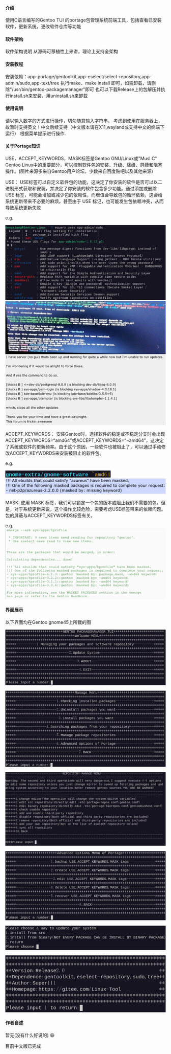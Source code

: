 #### 介绍

使用C语言编写的Gentoo TUI 的portage包管理系统前端工具，包括查看已安装软件，更新系统，更改软件仓库等功能

#### 软件架构

软件架构说明
从源码可移植性上来讲，理论上支持全架构

#### 安装教程

安装依赖：app-portage/gentoolkit,app-eselect/select-repository,app-admin/sudo,app-text/tree
执行make、make install 即可，如需卸载，请删除"/usr/bin/gentoo-packagemanager"即可
也可以下载Release上的包解压并执行install.sh来安装，用uninstall.sh来卸载

#### 使用说明

请以输入数字的方式进行操作，切勿随意输入字符串。
考虑到使用在服务器上，故暂时支持英文！中文后续支持（中文版本请在X11,wayland或支持中文的终端下运行）
根据菜单提示进行操作.

#### 关于Portage知识

USE，ACCEPT_KEYWORDS，MASK标签是Gentoo GNU/Linux或"Musl C" Gentoo Linux中的重要部分，可以控制软件包的安装、升级、降级、屏蔽和阻塞操作。(图片来源多来自Gentoo用户论坛，少数来自百度贴吧以及其他来源)

USE：
USE标签可以自定义软件包的功能，这决定了你安装的软件是否可以以二进制形式获取和安装，并决定了你安装的软件包含多少功能。通过添加或删除 USE 标签，可能会增加或减少包的依赖性，而增值会导致包的循环依赖，这会给系统更新带来不必要的麻烦。甚至由于 USE 标记，也可能发生包依赖冲突，从而导致系统更新失败

e.g.

![图 0](images/80bdca7261eba11a1413a799eca6bbac368eb85320229d9b4f2069bf80a30ffc.png)  
![图 1](images/391035e73226552cf6c4033e95a7229223228f3a02e39b976bd79498cd0b163b.png)  
![图 2](images/3c5e46595b3bd2b66f290faf43bca211e89b31b2f33485b58014809c366b1de1.png)  

ACCEPT_KEYWORDS：
安装Gentoo时，选择软件的稳定或不稳定分支时会出现ACCEPT_KEYWORDS=“amd64”或ACCEPT_KEYWORDS=“~amd64”，这决定了系统或软件的更新频率。由于这个原因，一些软件也被阻止了，可以通过手动修改ACCEPT_KEYWORDS来安装被阻止的软件包。

e.g.

![图 3](images/4486e250d6cc524899b3f06de31c6eed4bbe4e4cd0967b75ba2637a3349e6694.png)  
![图 4](images/c6ee2269ced378ee465bfc4d81fd7c7b879f8c55ddf55630bcde961fb4b0982a.png)  

MASK:
使用 MASK 标签，我们可以锁定一个包的版本或阻止我们不需要的包。但是，对于系统更新来说，这个操作比较危险，需要考虑USE标签带来的依赖问题。包的屏蔽与ACCEPT_KEYWORDS标签有关。

e.g.
![图 5](images/c5092ecccf234c21c49ae706da5e2e5e33be23c6f0630e9dea19b05ac4f81b7b.png)

#### 界面展示

以下界面均在Gentoo gnome45上所截的图

![图 6](images/888ad94d96e1dd525cb553229b9610e21cf7b1cde81d71657b0584ec047dc4f6.png)  

![图 7](images/4571f69f63226806978ea6ba413a32a48ef2e68fe527538b30457f2c2ff6cc94.png)  

![图 8](images/d33ec84f368e6e052634b3447ae2cf365b7d367dcd319c47a14b86be1d63771c.png)  

![图 9](images/36a5047f45da11e8265ea5cc6c70fe4a42b79b2a1d14d0447b81b54e6d0a906b.png)  

![图 10](images/f466783ebc0fbb1bb0154fca3e508bd6fa19c241de294f738e9f628d99a79bd4.png)  

![图 11](images/045204cea7fe0045d331b51f837308b6cb3c427d70aa47e5734608469eb379a5.png)

#### 作者自述

暂无(没有什么好说的) :laughing:

 目前中文版已完成